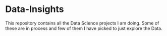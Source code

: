 # Data-Insights
This repository contains all the Data Science projects I am doing. Some of these are in process and few of them I have picked to just explore the Data.
